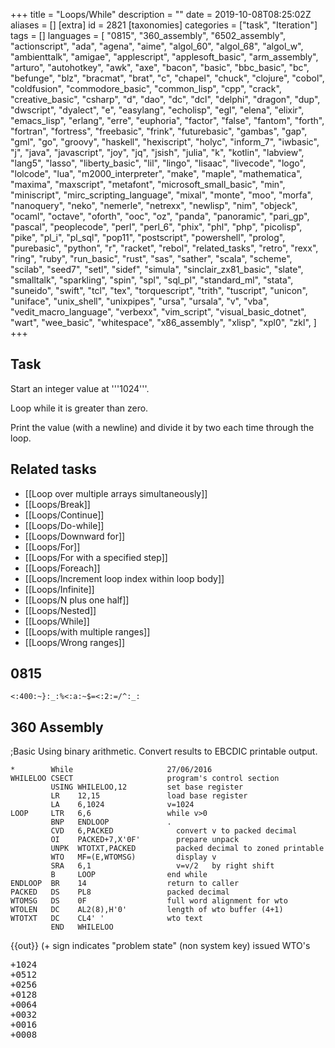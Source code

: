 +++
title = "Loops/While"
description = ""
date = 2019-10-08T08:25:02Z
aliases = []
[extra]
id = 2821
[taxonomies]
categories = ["task", "Iteration"]
tags = []
languages = [
  "0815",
  "360_assembly",
  "6502_assembly",
  "actionscript",
  "ada",
  "agena",
  "aime",
  "algol_60",
  "algol_68",
  "algol_w",
  "ambienttalk",
  "amigae",
  "applescript",
  "applesoft_basic",
  "arm_assembly",
  "arturo",
  "autohotkey",
  "awk",
  "axe",
  "bacon",
  "basic",
  "bbc_basic",
  "bc",
  "befunge",
  "blz",
  "bracmat",
  "brat",
  "c",
  "chapel",
  "chuck",
  "clojure",
  "cobol",
  "coldfusion",
  "commodore_basic",
  "common_lisp",
  "cpp",
  "crack",
  "creative_basic",
  "csharp",
  "d",
  "dao",
  "dc",
  "dcl",
  "delphi",
  "dragon",
  "dup",
  "dwscript",
  "dyalect",
  "e",
  "easylang",
  "echolisp",
  "egl",
  "elena",
  "elixir",
  "emacs_lisp",
  "erlang",
  "erre",
  "euphoria",
  "factor",
  "false",
  "fantom",
  "forth",
  "fortran",
  "fortress",
  "freebasic",
  "frink",
  "futurebasic",
  "gambas",
  "gap",
  "gml",
  "go",
  "groovy",
  "haskell",
  "hexiscript",
  "holyc",
  "inform_7",
  "iwbasic",
  "j",
  "java",
  "javascript",
  "joy",
  "jq",
  "jsish",
  "julia",
  "k",
  "kotlin",
  "labview",
  "lang5",
  "lasso",
  "liberty_basic",
  "lil",
  "lingo",
  "lisaac",
  "livecode",
  "logo",
  "lolcode",
  "lua",
  "m2000_interpreter",
  "make",
  "maple",
  "mathematica",
  "maxima",
  "maxscript",
  "metafont",
  "microsoft_small_basic",
  "min",
  "miniscript",
  "mirc_scripting_language",
  "mixal",
  "monte",
  "moo",
  "morfa",
  "nanoquery",
  "neko",
  "nemerle",
  "netrexx",
  "newlisp",
  "nim",
  "objeck",
  "ocaml",
  "octave",
  "oforth",
  "ooc",
  "oz",
  "panda",
  "panoramic",
  "pari_gp",
  "pascal",
  "peoplecode",
  "perl",
  "perl_6",
  "phix",
  "phl",
  "php",
  "picolisp",
  "pike",
  "pl_i",
  "pl_sql",
  "pop11",
  "postscript",
  "powershell",
  "prolog",
  "purebasic",
  "python",
  "r",
  "racket",
  "rebol",
  "related_tasks",
  "retro",
  "rexx",
  "ring",
  "ruby",
  "run_basic",
  "rust",
  "sas",
  "sather",
  "scala",
  "scheme",
  "scilab",
  "seed7",
  "setl",
  "sidef",
  "simula",
  "sinclair_zx81_basic",
  "slate",
  "smalltalk",
  "sparkling",
  "spin",
  "spl",
  "sql_pl",
  "standard_ml",
  "stata",
  "suneido",
  "swift",
  "tcl",
  "tex",
  "torquescript",
  "trith",
  "tuscript",
  "unicon",
  "uniface",
  "unix_shell",
  "unixpipes",
  "ursa",
  "ursala",
  "v",
  "vba",
  "vedit_macro_language",
  "verbexx",
  "vim_script",
  "visual_basic_dotnet",
  "wart",
  "wee_basic",
  "whitespace",
  "x86_assembly",
  "xlisp",
  "xpl0",
  "zkl",
]
+++

## Task

Start an integer value at   '''1024'''.

Loop while it is greater than zero.

Print the value (with a newline) and divide it by two each time through the loop.


## Related tasks

*   [[Loop over multiple arrays simultaneously]]
*   [[Loops/Break]]
*   [[Loops/Continue]]
*   [[Loops/Do-while]]
*   [[Loops/Downward for]]
*   [[Loops/For]]
*   [[Loops/For with a specified step]]
*   [[Loops/Foreach]]
*   [[Loops/Increment loop index within loop body]]
*   [[Loops/Infinite]]
*   [[Loops/N plus one half]]
*   [[Loops/Nested]]
*   [[Loops/While]]
*   [[Loops/with multiple ranges]]
*   [[Loops/Wrong ranges]]





## 0815


```0815
<:400:~}:_:%<:a:~$=<:2:=/^:_:
```



## 360 Assembly

;Basic
Using binary arithmetic. Convert results to EBCDIC printable output.

```360asm
*        While                     27/06/2016
WHILELOO CSECT                     program's control section
         USING WHILELOO,12         set base register
         LR    12,15               load base register
         LA    6,1024              v=1024
LOOP     LTR   6,6                 while v>0
         BNP   ENDLOOP             .
         CVD   6,PACKED              convert v to packed decimal
         OI    PACKED+7,X'0F'        prepare unpack
         UNPK  WTOTXT,PACKED         packed decimal to zoned printable
         WTO   MF=(E,WTOMSG)         display v
         SRA   6,1                   v=v/2   by right shift
         B     LOOP                end while
ENDLOOP  BR    14                  return to caller
PACKED   DS    PL8                 packed decimal
WTOMSG   DS    0F                  full word alignment for wto
WTOLEN   DC    AL2(8),H'0'         length of wto buffer (4+1)
WTOTXT   DC    CL4' '              wto text
         END   WHILELOO
```

{{out}} (+ sign indicates "problem state" (non system key) issued WTO's
<pre style="height:16ex">
+1024
+0512
+0256
+0128
+0064
+0032
+0016
+0008
+0004
+0002
+0001

```

;Structured Macros

```360asm
*        While                     27/06/2016
WHILELOO CSECT
         USING WHILELOO,12         set base register
         LR    12,15               load base register
         LA    6,1024              v=1024
         DO WHILE=(LTR,6,P,6)      do while v>0
         CVD   6,PACKED              convert v to packed decimal
         OI    PACKED+7,X'0F'        prepare unpack
         UNPK  WTOTXT,PACKED         packed decimal to zoned printable
         WTO   MF=(E,WTOMSG)         display
         SRA   6,1                   v=v/2   by right shift
         ENDDO ,                   end while
         BR    14                  return to caller
PACKED   DS    PL8                 packed decimal
WTOMSG   DS    0F                  full word alignment for wto
WTOLEN   DC    AL2(8),H'0'         length of wto buffer (4+1)
WTOTXT   DC    CL4' '              wto text
         END   WHILELOO
```

Same as above


## 6502 Assembly

Code is called as a subroutine (i.e. JSR LoopsWhile).  Specific OS/hardware routines for printing are left unimplemented.

```6502asm
LoopsWhile:	PHA			;push accumulator onto stack

		LDA #$00		;the 6502 is an 8-bit processor
		STA Ilow		;and so 1024 ($0400) must be stored in two memory locations
		LDA #$04
		STA Ihigh
WhileLoop:	LDA Ilow
		BNE NotZero
		LDA Ihigh
		BEQ EndLoop
NotZero:	JSR PrintI		;routine not implemented
		LSR Ihigh		;shift right
		ROR Ilow		;rotate right
		JMP WhileLoop

EndLoop:	PLA			;restore accumulator from stack
		RTS			;return from subroutine
```



## ActionScript


```actionscript
var i:int = 1024;
while (i > 0) {
    trace(i);
    i /= 2;
}
```



## Ada


```ada
declare
   I : Integer := 1024;
begin
   while I > 0 loop
      Put_Line(Integer'Image(I));
      I := I / 2;
   end loop;
end;
```



## Agena

Tested with Agena 2.9.5 Win32

```agena
scope
    local i := 1024;
    while i > 0 do
        print( i );
        i := i \ 2
    od
epocs
```



## Aime


```aime
integer i;

i = 1024;
while (i) {
    o_plan(i, "\n");
    i /= 2;
}
```



## ALGOL 60


```algol60
INTEGER I;
I:=1024;
WHILE I>0 DO
BEGIN
   OUTINT(I);
   I:=I DIV 2
END
```



## ALGOL 68

```algol68
INT i := 1024;
WHILE i > 0 DO
   print(i);
   i := i OVER 2
OD
```

```txt

      +1024       +512       +256       +128        +64        +32        +16         +8         +4         +2         +1

```


=={{header|ALGOL-M}}==

```algol
begin
    integer i;
    i := 1024;
    while i > 0 do begin
        write( i );
        i := i / 2;
    end;
end
```



## ALGOL W


```algolw
begin
    integer i;
    i := 1024;
    while i > 0 do
    begin
        write( i );
        i := i div 2
    end
end.
```



## AmbientTalk

Note: in AmbientTalk, while:do: is a keyworded message (as in Smalltalk).
Both arguments to this message must be blocks (aka anonymous functions or thunks).


```ambienttalk
// print 1024 512 etc
def i := 1024;
while: { i > 0 } do: {
  system.print(" "+i);
  i := i/2;
}
```



## AmigaE


```amigae
PROC main()
  DEF i = 1024
  WHILE i > 0
    WriteF('\d\n', i)
    i := i / 2
  ENDWHILE
ENDPROC
```



## AppleScript

AppleScript does not natively support a standard out.
Use the Script Editor's Event Log as the output.

```AppleScript
set i to 1024
repeat while i > 0
	log i
	set i to i / 2
end repeat
```



## Applesoft BASIC


```Applesoft BASIC
 10 I% = 1024
 20  IF I% > 0 THEN  PRINT I%:I% = I% / 2: GOTO 20
```



## ARM Assembly

```ARM Assembly

/* ARM assembly Raspberry PI  */
/*  program loopwhile.s   */

/* Constantes    */
.equ STDOUT, 1     @ Linux output console
.equ EXIT,   1     @ Linux syscall
.equ WRITE,  4     @ Linux syscall

/*********************************/
/* Initialized data              */
/*********************************/
.data
szMessResult:      .ascii ""                    @ message result
sMessValeur:       .fill 11, 1, ' '
szCarriageReturn:  .asciz "\n"
/*********************************/
/* UnInitialized data            */
/*********************************/
.bss
/*********************************/
/*  code section                 */
/*********************************/
.text
.global main
main:                                       @ entry of program
    mov r4,#1024                            @ loop counter
1:                                          @ begin loop
    mov r0,r4
    ldr r1,iAdrsMessValeur                  @ display value
    bl conversion10                         @ decimal conversion
    ldr r0,iAdrszMessResult
    bl affichageMess                        @ display message
    ldr r0,iAdrszCarriageReturn
    bl affichageMess                        @ display return line
    lsr r4,#1                               @ division by 2
    cmp r4,#0                               @ end ?
    bgt 1b                                  @ no ->begin loop one


100:                                        @ standard end of the program
    mov r0, #0                              @ return code
    mov r7, #EXIT                           @ request to exit program
    svc #0                                  @ perform the system call

iAdrsMessValeur:          .int sMessValeur
iAdrszMessResult:         .int szMessResult
iAdrszCarriageReturn:     .int szCarriageReturn
/******************************************************************/
/*     display text with size calculation                         */
/******************************************************************/
/* r0 contains the address of the message */
affichageMess:
    push {r0,r1,r2,r7,lr}                   @ save  registres
    mov r2,#0                               @ counter length
1:                                          @ loop length calculation
    ldrb r1,[r0,r2]                         @ read octet start position + index
    cmp r1,#0                               @ if 0 its over
    addne r2,r2,#1                          @ else add 1 in the length
    bne 1b                                  @ and loop
                                            @ so here r2 contains the length of the message
    mov r1,r0                               @ address message in r1
    mov r0,#STDOUT                          @ code to write to the standard output Linux
    mov r7, #WRITE                          @ code call system "write"
    svc #0                                  @ call systeme
    pop {r0,r1,r2,r7,lr}                    @ restaur registers */
    bx lr                                   @ return
/******************************************************************/
/*     Converting a register to a decimal                                 */
/******************************************************************/
/* r0 contains value and r1 address area   */
.equ LGZONECAL,   10
conversion10:
    push {r1-r4,lr}                         @ save registers
    mov r3,r1
    mov r2,#LGZONECAL
1:                                          @ start loop
    bl divisionpar10                        @ r0 <- dividende. quotient ->r0 reste -> r1
    add r1,#48                              @ digit
    strb r1,[r3,r2]                         @ store digit on area
    cmp r0,#0                               @ stop if quotient = 0
    subne r2,#1                               @ previous position
    bne 1b                                  @ else loop
                                            @ end replaces digit in front of area
    mov r4,#0
2:
    ldrb r1,[r3,r2]
    strb r1,[r3,r4]                         @ store in area begin
    add r4,#1
    add r2,#1                               @ previous position
    cmp r2,#LGZONECAL                       @ end
    ble 2b                                  @ loop
    mov r1,#0                               @ final zero
    strb r1,[r3,r4]
100:
    pop {r1-r4,lr}                          @ restaur registres
    bx lr                                   @return
/***************************************************/
/*   division par 10   signé                       */
/* Thanks to http://thinkingeek.com/arm-assembler-raspberry-pi/*
/* and   http://www.hackersdelight.org/            */
/***************************************************/
/* r0 dividende   */
/* r0 quotient */
/* r1 remainder  */
divisionpar10:
  /* r0 contains the argument to be divided by 10 */
    push {r2-r4}                           @ save registers  */
    mov r4,r0
    mov r3,#0x6667                         @ r3 <- magic_number  lower
    movt r3,#0x6666                        @ r3 <- magic_number  upper
    smull r1, r2, r3, r0                   @ r1 <- Lower32Bits(r1*r0). r2 <- Upper32Bits(r1*r0)
    mov r2, r2, ASR #2                     @ r2 <- r2 >> 2
    mov r1, r0, LSR #31                    @ r1 <- r0 >> 31
    add r0, r2, r1                         @ r0 <- r2 + r1
    add r2,r0,r0, lsl #2                   @ r2 <- r0 * 5
    sub r1,r4,r2, lsl #1                   @ r1 <- r4 - (r2 * 2)  = r4 - (r0 * 10)
    pop {r2-r4}
    bx lr                                  @ return



```



## Arturo


```arturo
i 1024

loop i>0 {
	print i
	i i/2
}
```


```txt
1024
512
256
128
64
32
16
8
4
2
1
```



## AutoHotkey


```AutoHotkey
i = 1024
While (i > 0)
{
  output = %output%`n%i%
  i := Floor(i / 2)
}
MsgBox % output
```



## AWK


```awk
BEGIN {
  v = 1024
  while(v > 0) {
    print v
    v = int(v/2)
  }
}
```



## Axe


```axe
1024→A
While A>0
 Disp A▶Dec,i
 A/2→A
End
```



## BASIC

```qbasic
i = 1024
while i > 0
   print i
   i = i / 2
wend
```


=
## BaCon
=

```freebasic

i = 1024
WHILE i > 0
   PRINT i
   i = i / 2
WEND
```


=
## Commodore BASIC
=
There is no WHILE construct in Commodore BASIC. A GOTO construct is used instead. Also, an integer variable name has a % sign as its suffix.

```gwbasic
10 N% = 1024
20 IF N% = 0 THEN 60
30 PRINT N%
40 N% = N%/2
50 GOTO 20
60 END
```


=
## BBC BASIC
=
```bbcbasic
      i% = 1024
      WHILE i%
        PRINT i%
        i% DIV= 2
      ENDWHILE
```


==={{header|IS-BASIC}}===
<lang IS-BASIC>100 LET I=1024
110 DO WHILE I>0
120   PRINT I
130   LET I=IP(I/2)
140 LOOP
```



## bc


```bc
i = 1024
while (i > 0) {
    i
    i /= 2
}
```



## Befunge


```befunge
84*:*>       :v
     ^/2,*25.:_@
```



## blz


```blz
num = 1024
while num > 1 # blz will automatically cast num to a fraction when dividing 1/2, so this is necessary to stop an infinite loop
    print(num)
    num = num / 2
end
```



## Bracmat


```bracmat
1024:?n & whl'(!n:>0 & out$!n & div$(!n.2):?n)
```



## Brat

Converts to integers so output is a little bit shorter and neater.


```brat
i = 1024
while { i > 0 } {
    p i
    i = (i / 2).to_i
}
```



## C


```c
int i = 1024;
while(i > 0) {
  printf("%d\n", i);
  i /= 2;
}
```

In for loop fashion:

```c
int i;
for(i = 1024;i > 0; i/=2){
   printf("%d\n", i);
}
```



## ChucK

<lang>
1024 => int value;

while(value > 0)
{
    <<<value>>>;
    value / 2 => value;
}

```



## C++


```cpp
int i = 1024;
while(i > 0){
  std::cout << i << std::endl;
  i /= 2;
}
```

Alternatively, it can be done with <code>for</code>:

```cpp
for(int i = 1024; i > 0; i /= 2)
  std::cout << i << std::endl;
```


Instead of <code>i /= 2</code> one can also use the bit shift operator <code>i >>= 1</code> on integer variables.

Indeed, in C++,

```cpp
for(init; cond; update){
  statement;
}
```

is equivalent to

```cpp
{
  init;
  while(cond){
    statement;
    update;
  }
}
```


## C#

```c#
int i = 1024;
while(i > 0){
   System.Console.WriteLine(i);
   i /= 2;
}
```


=={{header|Caché ObjectScript}}==
<lang Caché ObjectScript>WHILELOOP
    set x = 1024
    while (x > 0) {
        write x,!
        set x = (x \ 2)    ; using non-integer division will never get to 0
    }

    quit
```


```txt
SAMPLES>DO ^WHILELOOP
1024
512
256
128
64
32
16
8
4
2
1


```



## Chapel


```chapel
var val = 1024;
while val > 0 {
        writeln(val);
        val /= 2;
}
```



## Clojure


```lisp
(def i (ref 1024))

(while (> @i 0)
  (println @i)
  (dosync (ref-set i (quot @i 2))))
```


2 ways without mutability:


```Clojure
(loop [i 1024]
  (when (pos? i)
    (println i)
    (recur (quot i 2))))


(doseq [i (take-while pos? (iterate #(quot % 2) 1024))]
  (println i))
```



## COBOL

COBOL does not have a while loop construct, but it is does have a <code>PERFORM UNTIL</code> structure, which means that the normal condition used in a while loop must be negated.

```cobol
       IDENTIFICATION DIVISION.
       PROGRAM-ID. Loop-While.

       DATA DIVISION.
       WORKING-STORAGE SECTION.
       01  I PIC 9999 VALUE 1024.

       PROCEDURE DIVISION.
           PERFORM UNTIL NOT 0 < I
               DISPLAY I
               DIVIDE 2 INTO I
           END-PERFORM

           GOBACK
           .
```



## ColdFusion

Remove the leading space from the line break tag.

With tags:

```cfm><cfset i = 1024 /
<cfloop condition="i GT 0">  #i#< br />
  <cfset i /= 2 />
</cfloop>
```

With script:

```cfm><cfscript
  i = 1024;
  while( i > 0 )
  {
    writeOutput( i + "< br/ >" );
  }
</cfscript>
```



## Common Lisp


```lisp
(let ((i 1024))
  (loop while (plusp i) do
        (print i)
        (setf i (floor i 2))))

(loop with i = 1024
      while (plusp i) do
      (print i)
      (setf i (floor i 2)))

(defparameter *i* 1024)
(loop while (plusp *i*) do
      (print *i*)
      (setf *i* (floor *i* 2)))

```



## Crack


```crack
i = 1024;
while( i > 0 ) {
  cout ` $i\n`;
  i = i/2;
}
```


## Creative Basic


```Creative  Basic
DEF X:INT

X=1024

OPENCONSOLE

WHILE X>0

   PRINT X
   X=X/2

ENDWHILE
'Output starts with 1024 and ends with 1.

'Putting the following in the loop will produce output starting with 512 and ending with 0:
'X=X/2
'PRINT X

PRINT:PRINT"Press any key to end."

'Keep console from closing right away so the figures can be read.
WHILE INKEY$="":ENDWHILE

CLOSECONSOLE

'Since this is, in fact, a Creative Basic console program.
END
```

Note: Spacing is not an issue. I just find the code to be more readable with spaces.


## D


```d
import std.stdio;

void main() {
    int i = 1024;

    while (i > 0) {
        writeln(i);
        i >>= 1;
    }
}
```

```txt
1024
512
256
128
64
32
16
8
4
2
1
```



## Dc


```Dc
[ q ] sQ [ d 0!<Q p 2 / lW x ] sW 1024 lW x
```



## Dao


```dao
i = 1024;
while( i > 0 ) i = i / 2;
```



## DCL


DCL is quite primitive in terms of "control statements", no WHILE, REPEAT, UNLESS or FOR,
so must make do with IF/THEN/ELSE and GOTO statements.


```DCL
$ i = 1024
$Loop:
$ IF ( i .LE. 0 ) THEN GOTO LoopEnd
$ WRITE sys$output F$FAO( "  i = !4UL", i )  ! formatted ASCII output, fixed-width field
$ ! Output alternatives:
$ !   WRITE sys$output F$STRING( i )         ! explicit integer-to-string conversion
$ !   WRITE sys$output i                     ! implicit conversion to string/output
$ i = i / 2
$ GOTO Loop
$LoopEnd:
```



## Delphi



```Delphi
var
  i : Integer;
begin
  i := 1024;

  while i > 0 do
  begin
    Writeln(i);
    i := i div 2;
  end;
end;
```



## Dragon


```dragon
i = 1024
while(i > 0){
   showln i
   i >>= 1 //also acceptable: i /= 2
}
```



## DUP



```dup
1024[$][$.10,2/\%]# {Short form}
```


Explanation:

```dup
1024                {push 1024 on stack}
    [ ][         ]# {while[condition>0][do]}
     $              {DUP}
        $.          {DUP, print top of stack to STDOUT}
          10,       {print newline}
             2/\%   {2 DIV/MOD SWAP POP}
```


Alternative, if the interpreter allows using the shift operator:


```dup
1024[$][$.10,1»]#
```


Output:


```dup
1024
512
256
128
64
32
16
8
4
2
1
```



## DWScript



```Delphi
var i := 1024;

while i > 0 do begin
   PrintLn(i);
   i := i div 2;
end;
```



## Dyalect


```Dyalect
var i = 1024
while i > 0 {
  print(i)
  i /= 2
}
```



## E



```e
var i := 1024
while (i > 0) {
    println(i)
    i //= 2
}
```



## EasyLang


<lang>i = 1024
while i > 0
  print i
  i = i / 2
.
```



## EchoLisp


```lisp

(set! n 1024)
(while (> n 0) (write n) (set! n (quotient n 2)))
1024 512 256 128 64 32 16 8 4 2 1

```



## EGL



```EGL
x int = 1024;
while ( x > 0 )
   SysLib.writeStdout( x );
   x = MathLib.floor( x / 2 );
end
```



## Elena

ELENA 4.x:

```elena
public program()
{
    int i := 1024;
    while (i > 0)
    {
        console.writeLine:i;

        i /= 2
    }
}
```



## Elixir


```elixir
defmodule Loops do
  def while(0), do: :ok
  def while(n) do
    IO.puts n
    while( div(n,2) )
  end
end

Loops.while(1024)
```



## Emacs Lisp


```Lisp
(let ((i 1024))
  (while (> i 0)
    (message "%d" i)
    (setq i (/ i 2))))
```



## Erlang


```erlang
-module(while).
-export([loop/0]).

loop() ->
	loop(1024).

loop(N) when N div 2 =:= 0 ->
	io:format("~w~n", [N]);

loop(N) when N >0 ->
	io:format("~w~n", [N]),
	loop(N div 2).
```




## ERRE


```ERRE

   I%=1024
   WHILE I%>0 DO  ! you can leave out >0
     PRINT(I%)
     I%=I% DIV 2  ! I%=INT(I%/2) for C-64 version
   END WHILE

```




## Euphoria


```Euphoria
integer i
i = 1024

while i > 0 do
    printf(1, "%g\n", {i})
    i = floor(i/2) --Euphoria does NOT use integer division.  1/2 = 0.5
end while
```

Even without the <code>floor()</code> the code will in fact end.  But it's FAR beyond 1.

=={{header|F_Sharp|F#}}==

```fsharp>let rec loop n = if n
 0 then printf "%d " n; loop (n / 2)
loop 1024
```



## Factor


```factor>1024 [ dup 0
 ] [ dup . 2 /i ] while drop
```



## FALSE


```false
1024[$0>][$."
"2/]#%
```



## Fantom



```fantom
class Main
{
  public static Void main ()
  {
    Int i := 1024
    while (i > 0)
    {
      echo (i)
      i /= 2
    }
  }
}
```



## Forth


```forth
: halving ( n -- )
  begin  dup 0 >
  while  cr dup .  2/
  repeat drop ;
1024 halving
```



## Fortran

```fortran
INTEGER :: i = 1024
DO WHILE (i > 0)
  WRITE(*,*) i
  i = i / 2
END DO
```


```fortran
      PROGRAM LOOPWHILE
        INTEGER I

C       FORTRAN 77 does not have a while loop, so we use GOTO statements
C       with conditions instead. This is one of two easy ways to do it.
        I = 1024
   10   CONTINUE
C       Check condition.
        IF (I .GT. 0) THEN
C         Handle I.
          WRITE (*,*) I
          I = I / 2
C         Jump back to before the IF block.
          GOTO 10
        ENDIF
        STOP
      END
```


```fortran
      PROGRAM LOOPWHILE
      INTEGER I
C     FORTRAN 66 does not have IF block.
      I = 1024
 10   CONTINUE
      IF (I .LE. 0) GOTO 20
      WRITE (*,*) I
      I = I / 2
      GOTO 10
 20   CONTINUE
      STOP
      END
```



## Fortress


```fortress

component loops_while
  export Executable

  var i:ZZ32 = 1024
  run() = while i > 0 do
    println(i)
    i := i DIV 2
  end
end

```


```txt

1024
512
256
128
64
32
16
8
4
2
1

```



## FreeBASIC


```freebasic
' FB 1.05.0 Win64

Dim i As Integer = 1024

While i > 0
  Print i
  i Shr= 1
Wend

Sleep
```


```txt

 1024
 512
 256
 128
 64
 32
 16
 8
 4
 2
 1

```



## Frink


```frink
i=1024
while i>0
{
   i = i/1
}
```




## FutureBasic


```futurebasic

include "ConsoleWindow"

dim as long i : i = 1024

while i > 0
print i
i = int( i / 2 )
wend

```

Output:

```txt

 1024
 512
 256
 128
 64
 32
 16
 8
 4
 2
 1

```



## Gambas

'''[https://gambas-playground.proko.eu/?gist=4e992013e4e7dc69a82477299a5ce23a Click this link to run this code]'''

```gambas
Public Sub Main()
Dim siCount As Short = 1024

While siCount > 0
  Print siCount;;
  siCount /= 2
Wend

End
```

Output:

```txt

1024 512 256 128 64 32 16 8 4 2 1

```



## GAP


```gap
n := 1024;
while n > 0 do
    Print(n, "\n");
    n := QuoInt(n, 2);
od;
```



## GML


```GML
i = 1024
while(i > 0)
    {
    show_message(string(i))
    i /= 2
    }
```



## Go


```go
i := 1024
for i > 0 {
  fmt.Printf("%d\n", i)
  i /= 2
}
```



## Groovy

Solution:

```groovy
int i = 1024
while (i > 0) {
    println i
    i /= 2
}
```


```txt
1024
512
256
128
64
32
16
8
4
2
1
```



## Haskell


```haskell
import Control.Monad (when)

main = loop 1024
  where loop n = when (n > 0)
                      (do print n
                          loop (n `div` 2))
```


You can use whileM_ function from monad-loops package that operates on monads:


```haskell
import Data.IORef
import Control.Monad.Loops

main :: IO ()
main = do r <- newIORef 1024
          whileM_ (do n <- readIORef r
                     return (n > 0))
                  (do n <- readIORef r
                     print n
                     modifyIORef r (`div` 2))
```


With MonadComprehensions extension you can write it a little bit more readable:

```haskell
{-# LANGUAGE MonadComprehensions #-}
import Data.IORef
import Control.Monad.Loops

main :: IO ()
main = do
   r <- newIORef 1024
   whileM_ [n > 0 | n <- readIORef r] $ do
        n <- readIORef r
        print n
        modifyIORef r (`div` 2)
```



## hexiscript


```hexiscript
let i 1024
while i > 0
  println i
  let i (i / 2)
endwhile
```



## HolyC


```holyc
U16 i = 1024;
while (i > 0) {
  Print("%d\n", i);
  i /= 2;
}
```


=={{header|Icon}} and {{header|Unicon}}==

```icon
procedure main()
   local i
   i := 1024
   while write(0 < (i := i / 2))
end
```



## Inform 7


```inform7
let N be 1024;
while N > 0:
	say "[N][line break]";
	let N be N / 2;
```


## IWBASIC


```IWBASIC

DEF X:INT

X=1024

OPENCONSOLE

WHILE X>0

    PRINT X
    X=X/2

ENDWHILE
'Output starts with 1024 and ends with 1.

'Putting the following in the loop will produce output starting with 512 and ending with 0:
'X=X/2
'PRINT X

'When compiled as a console only program, a press any key to continue message is automatic.
'I presume code is added by the compiler.
CLOSECONSOLE

'Since this is, in fact, an IWBASIC console program, which compiles and runs.
END
```

Note: Spacing is not an issue. I just find the code to be more readable with spaces.


## J

J is array-oriented, so there is very little need for loops.  For example, one could satisfy this task this way:


```j
,. <.@-:^:*^:a: 1024
```


J does support loops for those times they can't be avoided (just like many languages support gotos for those time they can't be avoided).


```j
monad define 1024
  while. 0 < y do.
    smoutput y
    y =. <. -: y
  end.
  i.0 0
)
```


Note: this defines an anonymous function (monad define, and the subsequent lines) and passes it the argument 1024, which means it will be executed as soon as the full definition is available.


## Java


```java5
int i = 1024;
while(i > 0){
   System.out.println(i);
   i >>= 1; //also acceptable: i /= 2;
}
```

With a for loop:

```java5
for(int i = 1024; i > 0;i /= 2 /*or i>>= 1*/){
   System.out.println(i);
}
```



## JavaScript


```javascript
var n = 1024;
while (n > 0) {
  print(n);
  n /= 2;
}
```


In a functional idiom of JavaScript, however, we can not use a While '''statement''' to achieve this task, as statements return no value, mutate state, and can not be composed within other functional expressions.

Instead, we can define a composable loopWhile() '''function''' which has no side effects, and takes 3 arguments:
:#An initial value
:#A function which returns some derived value, corresponding to the body of the While loop
:#A conditional function, corresponding to the While test


```JavaScript
function loopWhile(varValue, fnDelta, fnTest) {
  'use strict';
  var d = fnDelta(varValue);

  return fnTest(d) ? [d].concat(
    loopWhile(d, fnDelta, fnTest)
  ) : [];
}

console.log(
  loopWhile(
    1024,
    function (x) {
      return Math.floor(x/2);
    },
    function (x) {
      return x > 0;
    }
  ).join('\n')
);
```


If we assume integer division here (Math.floor(x/2)) rather than the floating point division (x/2) used in the imperative example, we obtain the output:


```JavaScript
512
256
128
64
32
16
8
4
2
1
```



## Joy


```joy
DEFINE putln == put '\n putch.

1024 [] [dup putln 2 /] while.
```



## jq

'''Using recurse/1'''
```jq
# To avoid printing 0, test if the input is greater than 1
1024 | recurse( if . > 1 then ./2 | floor else empty end)
```

'''Using recurse/2''' (requires jq >1.4)

```jq
1024 | recurse( ./2 | floor; . > 0)
```

'''Using a filter'''

```jq>def task: if .
 0 then ., (./2 | floor | task) else empty end;
1024|task
```

'''Using while/2'''

If your jq does not include while/2 as a builtin, here is its definition:

```jq
def while(cond; update):
  def _while: if cond then ., (update | _while) else empty end;
  _while;
```

For example:

```jq
1024|while(. > 0; ./2|floor)
```



## Jsish


```javascript
#!/usr/bin/env jsish
/* Loops/While in Jsish */
var i = 1024;

while (i > 0) { puts(i); i = i / 2 | 0; }

/*
=!EXPECTSTART!=
1024
512
256
128
64
32
16
8
4
2
1
=!EXPECTEND!=
*/
```


```txt
prompt$ jsish -u loopsWhile.jsi
[PASS] loopsWhile.jsi
```



## Julia


```Julia

n = 1024

while n > 0
    println(n)
    n >>= 1
end

```

```txt

1024
512
256
128
64
32
16
8
4
2
1

```



## K

Implementation of the task using anonymous function is
given below

```K

{while[x>0; \echo x; x%:2]} 1024

```



## Kotlin


```scala
// version 1.0.6

fun main(args: Array<String>) {
    var value = 1024
    while (value > 0) {
        println(value)
        value /= 2
    }
}
```


```txt

1024
512
256
128
64
32
16
8
4
2
1

```



## LabVIEW

Use Round Towards -Inf to prevent the integer becoming a float.<br/>{{VI snippet}}<br/>
[[File:LabVIEW_Loops_While.png]]


## Lang5

```lang5
: /i  / int ; : 0=  0 == ;
: dip  swap '_ set execute _ ; : dupd  'dup dip ;
: 2dip  swap '_x set swap '_y set execute _y _x ;
: while
    do  dupd 'execute 2dip
        rot 0= if break else dup 2dip then
    loop ;

1024 "dup 0 >" "dup . 2 /i" while
```





## Lasso


```Lasso
local(i = 1024)
while(#i > 0) => {^
	#i + '\r'
	#i /= 2
^}
```



## Liberty BASIC

All integers are changed to floats if an operation creates a non-integer result.
Without using int() the program keeps going until erroring because accuracy was lost.

```lb
i = 1024
while i > 0
   print i
   i = int( i / 2)
wend
end
```



## LIL


```tcl
set num 1024; while {$num > 0} {print $num; set num [expr $num \ 2]}
```


Backslash is integer division, otherwise LIL would allow the division to go floating point.


## Lingo


```lingo
n = 1024
repeat while n>0
  put n
  n = n/2 -- integer division implicitely returns floor: 1/2 -> 0
end repeat
```



## Lisaac


```Lisaac
+ i : INTEGER;
i := 1024;
{ i > 0 }.while_do {
  i.println;

  i := i / 2;
};
```



## LiveCode


```LiveCode
put 1024 into n
repeat while n > 0
    put n & cr
    divide n by 2
end repeat
```



## Logo


```logo
make "n 1024
while [:n > 0] [print :n  make "n :n / 2]
```



## LOLCODE


LOLCODE's loop semantics require an afterthought if a condition is used, thus the <tt>nop</tt> in the following example. The more idiomatic approach would have been to <tt>GTFO</tt> of the loop once <tt>n</tt> had reached 0.


```LOLCODE
HAI 1.3

I HAS A n ITZ 1024

IM IN YR loop UPPIN YR nop WILE n
    VISIBLE n
    n R QUOSHUNT OF n AN 2
IM OUTTA YR loop

KTHXBYE
```



## Lua


```lua
n = 1024
while n>0 do
  print(n)
  n = math.floor(n/2)
end
```


## M2000 Interpreter


```M2000 Interpreter

Module Checkit {
      Def long A=1024
      While A>0 {
            Print A
            A/=2
      }
}
Checkit

```

One line

```M2000 Interpreter

Module Online { A=1024&: While A>0 {Print A: A/=2}} : OnLine

```




## Maple

To avoid generating an infinite sequence (1/2, 1/4, 1/8, 1/16, etc.) of fractions after n takes the value 1, we use integer division (iquo) rather than the solidus operation (/).

```Maple>> n := 1024: while n
 0 do print(n); n := iquo(n,2) end:
                                  1024
                                  512
                                  256
                                  128
                                   64
                                   32
                                   16
                                   8
                                   4
                                   2
                                   1
```



## Mathematica

Mathematica does not support integer-rounding, it would result in getting fractions: 1/2, 1/4 , 1/8 and so on; the loop would take infinite time without using the Floor function:

```Mathematica
i = 1024;
While[i > 0,
 Print[i];
 i = Floor[i/2];
]
```


=={{header|MATLAB}} / {{header|Octave}}==
In Matlab (like Octave) the math is done floating point, then rounding to integer, so that 1/2 will be always 1 and never 0. A 'floor' is used to round the number.

```Matlab
i = 1024;
while (i > 0)
    disp(i);
    i = floor(i/2);
end
```


A vectorized version of the code is


```Matlab
  printf('%d\n', 2.^[log2(1024):-1:0]);
```



## Maxima


```maxima
block([n], n: 1024, while n > 0 do (print(n), n: quotient(n, 2)));

/* using a C-like loop: divide control variable by two instead of incrementing it */
for n: 1024 next quotient(n, 2) while n > 0 do print(n);
```



## MAXScript


```maxscript
a = 1024
while a > 0 do
(
    print a
    a /= 2
)
```



## Make


```make
NEXT=`expr $* / 2`
MAX=10

all: $(MAX)-n;

0-n:;

%-n: %-echo
       @-make -f while.mk $(NEXT)-n MAX=$(MAX)

%-echo:
       @echo $*
```


Invoking it

```make
|make -f while.mk MAX=1024
```



## Metafont


Metafont has no <tt>while</tt> loop, but it can be "simulated" easily.


```metafont
a := 1024;
forever: exitif not (a > 0);
  show a;
  a := a div 2;
endfor
```



## min

```min
1024 :n (n 0 >) (n puts 2 div @n) while
```



## MiniScript


```MiniScript
i = 1024
while i > 0
    print i
    i = floor(i/2)
end while
```


```txt

1024
512
256
128
64
32
16
8
4
2
1

```



## MIRC Scripting Language



```mirc
alias while_loop {
  var %n = 10
  while (%n >= 0) {
    echo -a Countdown: %n
    dec %n
  }
}
```



## Microsoft Small Basic


```microsoftsmallbasic

i = 1024
While i > 0
  TextWindow.WriteLine(i)
  i = Math.Floor(i / 2)
EndWhile

```


=={{header|MK-61/52}}==
<lang>1	0	2	4	П0	ИП0	/-/	x<0	15	ИП0
2	/	П0	БП	05	С/П
```



## MIXAL


```MIXAL

******************************************
* X = M / N WHILE X > 0
* STORE EACH X IN NUMERIC ARRAY
* PRINT ARRAY
*******************************************
M	EQU	1024
N	EQU	2
LPR	EQU	18
BUF0	EQU	100
MSG	EQU	2000
LENGTH	EQU	500
	ORIG	3000
START	IOC	0(LPR)
	ENTX	M
CALC	STX	BUF0,1
	DIV	=N=
	SRAX	5
	INC1	1
	JXP	CALC
	ST1	LENGTH
PRINT	LDA	BUF0,2
	CHAR
	STX	MSG
	OUT	MSG(LPR)
	INC2	1
	CMP2	LENGTH
	JNE	PRINT
	HLT
	END	START

```


=={{header|Modula-2}}==

```modula2
MODULE DivBy2;
  IMPORT InOut;

  VAR
    i: INTEGER;
BEGIN
  i := 1024;
  WHILE i > 0 DO
    InOut.WriteInt(i, 4);
    InOut.WriteLn;
    i := i DIV 2
  END
END DivBy2.
```


=={{header|Modula-3}}==
The usual module code and imports are omitted.

```modula3
PROCEDURE DivBy2() =
  VAR i: INTEGER := 1024;
  BEGIN
    WHILE i > 0 DO
      IO.PutInt(i);
      IO.Put("\n");
      i := i DIV 2;
    END;
  END DivBy2;
```



## Monte



```Monte

var i := 1024
while (i > 0):
    traceln(i)
    i //= 2

```



## MOO


```moo
i = 1024;
while (i > 0)
  player:tell(i);
  i /= 2;
endwhile
```



## Morfa


```morfa

import morfa.io.print;

var i = 1024;
while(i > 0)
{
    println(i);
    i /= 2;
}

```



## Nanoquery


```nanoquery
$n = 1024
while ($n > 0)
    println $n
    $n = $n/2
end while
```



## Nemerle


```Nemerle
mutable x = 1024;
while (x > 0)
{
    WriteLine($"$x");
    x /= 2;
}
```

Or, with immutable types, after Haskell:

```Nemerle
// within another function, eg Main()
def loop(n : int) : void
{
    when (n > 0)
    {
        WriteLine($"$n");
        loop(n / 2);
    }
}

loop(1024)
```



## Neko


```Neko

var i = 1024

while(i > 0) {
    $print(i + "\n");
    i = $idiv(i, 2)
}

```



## NetRexx


```NetRexx
/* NetRexx */
options replace format comments java crossref savelog symbols nobinary

  say
  say 'Loops/While'

  x_ = 1024
  loop while x_ > 0
    say x_.right(6)
    x_ = x_ % 2 -- integer division
    end
```



## NewLISP


```NewLISP
(let (i 1024)
  (while (> i 0)
    (println i)
    (setq i (/ i 2))))
```



## Nim


```nim
var n: int = 1024
while n > 0:
  echo(n)
  n = n div 2
```


=={{header|NS-HUBASIC}}==
<lang NS-HUBASIC>10 I=1024
20 IF I=0 THEN END
30 PRINT I
40 I=I/2
50 GOTO 20
```



=={{header|Oberon-2}}==
The usual module code and imports are ommited.

```oberon2
PROCEDURE DivBy2*();
  VAR i: INTEGER;
BEGIN
  i := 1024;
  WHILE i > 0 DO
    Out.Int(i,0);
    Out.Ln;
    i := i DIV 2;
  END;
END DivBy2;
```



## Objeck


```objeck
i := 1024;
while(i > 0) {
   i->PrintLine();
   i /= 2;
};
```



## OCaml


```ocaml
let n = ref 1024;;
while !n > 0 do
  Printf.printf "%d\n" !n;
  n := !n / 2
done;;
```


But it is more common to write it in a tail-recursive functional style:

```ocaml
let rec loop n =
  if n > 0 then begin
    Printf.printf "%d\n" n;
    loop (n / 2)
  end
in loop 1024
```



## Octave


```octave
i = 1024;
while (i > 0)
  disp(i)
  i = floor(i/2);
endwhile
```


The usage of the type int32 is not convenient, since the math is done floating point, then rounding to integer, so that 1/2 will be always 1 and never 0.


## Oforth



```Oforth
1024 while ( dup ) [ dup println 2 / ]
```



## OOC


```ooc

main: func {
  value := 1024
  while (value > 0) {
    value toString() println()
    value /= 2
  }
}

```



## Oz

Oz' for-loop can be used in a C-like manner:

```oz>for I in 1024; I
0; I div 2 do
   {Show I}
end
```


Alternatively, we can use the <code>while</code> feature of the for-loop with a mutable variable:

```oz
declare
  I = {NewCell 1024}
in
  for while:@I > 0 do
     {Show @I}
     I := @I div 2
  end
```


## Panoramic


```Panoramic
dim x%:rem an integer

x%=1024

while x%>0

     print x%
     x%=x%/2

end_while

rem output starts with 1024 and ends with 1.

terminate
```



## PARI/GP


```parigp
n=1024;
while(n,
  print(n);
  n/=2
);
```



## Panda

Panda doesn't have explicit loops, instead we solve it by using the transitive closure operator. It applies a function to each successive value, each unique value is outputted. Our function halves, we make sure that the result is greater than 0 and add newline.

```panda
fun half(a) type integer->integer a.divide(2)
1024.trans(func:half).gt(0) nl

```



## Pascal


```pascal
program divby2(output);

var
  i: integer;

begin
  i := 1024;
  while i > 0 do
    begin
      writeln(i);
      i := i div 2
    end
end.
```



## PeopleCode


```PeopleCode

Local string &CRLF;
Local number &LoopNumber;
&LoopNumber = 1024;
&CRLF = Char(10) | Char(13);

While &LoopNumber > 0;
 WinMessage(&LoopNumber | &CRLF);
 &LoopNumber = &LoopNumber / 2;
End-While;

```



## Perl


```perl
my $n = 1024;
while($n){
    print "$n\n";
    $n = int $n / 2;
}
```


or written as a for-loop and using the bit-shift operator


```perl
for(my $n = 1024; $n > 0; $n >>= 1){
    print "$n\n";
}
```


<code>until (''condition'')</code> is equivalent to <code>while (not ''condition'')</code>.


```perl
my $n = 1024;
until($n == 0){
    print "$n\n";
    $n = int $n / 2;
}
```



## Perl 6


Here is a straightforward translation of the task description:

```perl6
my $n = 1024; while $n > 0 { say $n; $n div= 2 }
```


The same thing with a C-style loop and a bitwise shift operator:

```perl6
loop (my $n = 1024; $n > 0; $n +>= 1) { say $n }
```


And here's how you'd <em>really</em> write it, using a sequence operator that intuits the division for you:


```perl6
.say for 1024, 512, 256 ... 1
```



## Phix


```Phix
integer i = 1024
while i!=0 do
    ?i
    i = floor(i/2)  -- (see note)
end while
```

note: using i=i/2 would iterate over 1000 times until i is 4.94e-324 before the final division made it 0, if it didn't typecheck when it got set to 0.5


## PHL



```phl
var i = 1024;
while (i > 0) {
	printf("%i\n", i);
	i = i/2;
}
```



## PHP


```php
$i = 1024;
while ($i > 0) {
   echo "$i\n";
   $i >>= 1;
}
```



## PicoLisp


```PicoLisp
(let N 1024
   (while (gt0 N)
      (println N)
      (setq N (/ N 2)) ) )
```



## Pike


```pike
int main(){
   int i = 1024;
   while(i > 0){
      write(i + "\n");
      i = i / 2;
   }
}
```



## PL/I


```PL/I
declare i fixed binary initial (1024);

do while (i>0);
   put skip list (i);
   i = i / 2;
end;
```



## PL/SQL

```plsql

set serveroutput on
declare
  n number := 1024;
begin
  while n > 0 loop
    dbms_output.put_line(n);
    n := trunc(n / 2);
  end loop;
end;
/

```



## Pop11


```pop11
lvars i = 1024;
while i > 0 do
    printf(i, '%p\n');
    i div 2 -> i;
endwhile;
```



## PostScript

PostScript has no real <code>while</code> loop,
but it can easily be created with an endless loop and a check at the beginning:

```postscript
1024
{
    dup 0 le     % check whether still greater than 0
    { pop exit } % if not, exit the loop
    if
    dup =        % print the number
    2 idiv       % divide by two
}
loop
```



## PowerShell


```powershell
[int]$i = 1024
while ($i -gt 0) {
    $i
    $i /= 2
}
```



## Prolog


```prolog
while(0) :- !.
while(X) :-
    writeln(X),
    X1 is X // 2,
    while(X1).
```


Start the calculation at a top-level like this:


```prolog
?- while(1024).
```



## PureBasic


```PureBasic
If OpenConsole()

  x.i = 1024
  While x > 0
    PrintN(Str(x))
    x / 2
  Wend

  Print(#CRLF$ + #CRLF$ + "Press ENTER to exit")
  Input()
  CloseConsole()
EndIf
```



## Python


```python
n = 1024
while n > 0:
    print n
    n //= 2
```



## R


```R
i <- 1024L
while(i > 0)
{
   print(i)
   i <- i %/% 2
}
```



## REBOL


```REBOL
REBOL [
	Title: "Loop/While"
	URL: http://rosettacode.org/wiki/Loop/While
]

value: 1024
while [value > 0][
	print value
	value: to-integer value / 2
]
```



## Racket


### Loop/When


```racket
#lang racket
(let loop ([n 1024])
  (when (positive? n)
    (displayln n)
    (loop (quotient n 2))))
```



### Macro


```racket
#lang racket
(define-syntax-rule (while condition body ...)
  (let loop ()
    (when condition
      body ...
      (loop))))

(define n 1024)
(while (positive? n)
  (displayln n)
  (set! n (sub1 n)))
```



## Retro


```Retro
1024 [ cr &putn sip 2 / dup ] while
```



## REXX

===version 1, simple===

```rexx
/*REXX program demonstrates a  DO WHILE  with index reduction construct.*/
j=1024                                 /*define the initial value of  J.*/
        do  while  j>0                 /*test if made at the top of  DO.*/
        say j
        j=j%2                          /*in REXX, % is integer division.*/
        end
                                       /*stick a fork in it, we're done.*/
```

```txt

1024
512
256
128
64
32
16
8
4
2
1

```


===version 2, right justified===
Note that a faster version could be implemented with


::::: '''DO WHILE x\==0'''
but that wouldn't be compliant with the wording of the task.

```rexx
/*REXX program demonstrates a  DO WHILE  with index reduction construct.*/
x=1024                                 /*define the initial value of  X.*/
        do  while  x>0                 /*test if made at the top of  DO.*/
        say right(x,10)                /*pretty output by aligning right*/
        x=x%2                          /*in REXX, % is integer division.*/
        end
                                       /*stick a fork in it, we're done.*/
```

```txt

       1024
        512
        256
        128
         64
         32
         16
          8
          4
          2
          1

```


===version 3, faster WHILE comparison===

```rexx
/*REXX program demonstrates a  DO WHILE  with index reduction construct.*/
x=1024                                 /*define the initial value of  X.*/
        do  while  x>>0                /*this is an  exact  comparison. */
        say right(x,10)                /*pretty output by aligning right*/
        x=x%2                          /*in REXX, % is integer division.*/
        end
                                       /*stick a fork in it, we're done.*/
```

'''output''' is the same as version 2.



===version 4, index reduction===

```rexx
/*REXX program demonstrates a  DO WHILE  with index reduction construct.*/
                                       /* [↓] note:   BY   defaults to 1*/
        do j=1024  by 0  while  j>>0   /*this is an  exact  comparison. */
        say right(j,10)                /*pretty output by aligning right*/
        j=j%2                          /*in REXX, % is integer division.*/
        end
                                       /*stick a fork in it, we're done.*/
```

'''output''' is the same as version 2.





## Ring


```ring

i = 1024
while i > 0
      see i + nl
      i = floor(i / 2)
end

```



## Ruby


```ruby
i = 1024
while i > 0 do
   puts i
   i /= 2
end
```

The above can be written in one statement:

```ruby
puts i = 1024
puts i /= 2 while i > 0
```


<code>until ''condition''</code> is equivalent to <code>while not ''condition''</code>.


```ruby
i = 1024
until i <= 0 do
   puts i
   i /= 2
end
```



## Run BASIC


```runbasic
i = 1024
while i > 0
   print i
   i = int(i / 2)
wend
end
```




## Rust


```rust
fn main() {
    let mut n: i32 = 1024;
    while n > 0 {
        println!("{}", n);
        n /= 2;
    }
}
```



## SAS


```sas
data _null_;
n=1024;
do while(n>0);
  put n;
  n=int(n/2);
end;
run;
```



## Sather


```sather
class MAIN is
  main is
    i ::= 1024;
    loop while!(i > 0);
      #OUT + i + "\n";
      i := i / 2;
    end;
  end;
end;
```



## Scala

### Imperative


```scala
var i = 1024
while (i > 0) {
  println(i)
  i /= 2
}
```



### Tail recursive


```scala
  @tailrec
  def loop(iter: Int) {
    if (iter > 0) {
      println(iter)
      loop(iter / 2)
    }
  }
  loop(1024)
```



### Iterator


```scala
  def loop = new Iterator[Int] {
    var i = 1024
    def hasNext = i > 0
    def next(): Int = { val tmp = i; i = i / 2; tmp }
  }
  loop.foreach(println(_))
```



### Stream

Finite stream (1024..0) filtered by takeWhile (1024..1).

```scala
  def loop(i: Int): Stream[Int] = i #:: (if (i > 0) loop(i / 2) else Stream.empty)
  loop(1024).takeWhile(_ > 0).foreach(println(_))
```



## Scheme


```scheme
(do ((n 1024 (quotient n 2)))
    ((<= n 0))
    (display n)
    (newline))
```



## Scilab

<lang>i=1024
while i>0
    printf("%4d\n",i)
    i=int(i/2)
end
```

```txt
1024
 512
 256
 128
  64
  32
  16
   8
   4
   2
   1
```



## Seed7


```seed7
$ include "seed7_05.s7i";

const proc: main is func
  local
    var integer: i is 1024;
  begin
    while i > 0 do
      writeln(i);
      i := i div 2
    end while;
  end func;
```



## SETL


```ada
n := 1024;
while n > 0 loop
    print( n );
    n := n div 2;
end loop;
```



## Sidef


```ruby
var i = 1024
while (i > 0) {
    say i
    i //= 2
}
```



## Simula

```simula
begin
  integer i;
  i:=1024;
  while i>0 do
  begin
     outint(i,5);
     i:=i//2-1
  end
end
```

```txt

 1024  511  254  126   62   30   14    6    2 

```



## Sinclair ZX81 BASIC

The distinctive thing about a <code>while</code> loop is that the conditional test happens before the loop body, not after—so that the code in the loop may be executed zero times.

Since we have no integer type, we floor the result of the division each time.

```basic
10 LET I=1024
20 IF I=0 THEN GOTO 60
30 PRINT I
40 LET I=INT (I/2)
50 GOTO 20
```



## Slate


```slate
#n := 1024.
[n isPositive] whileTrue:
  [inform: number printString.
   n := n // 2]
```



## Smalltalk


```smalltalk
number := 1024.
[ number > 0 ] whileTrue:
  [ Transcript print: number; nl.
  number := number // 2 ]
```



```smalltalk
number := 1024.
[ number <= 0 ] whileFalse:
  [ Transcript print: number; nl.
  number := number // 2 ]
```



## Sparkling


```sparkling
var i = 1024;
while i > 0 {
    print(i);
    i /= 2;
}
```



## Spin

```spin
con
  _clkmode = xtal1 + pll16x
  _clkfreq = 80_000_000

obj
  ser : "FullDuplexSerial.spin"

pub main | n
  ser.start(31, 30, 0, 115200)

  n := 1024
  repeat while n > 0
    ser.dec(n)
    ser.tx(32)
    n /= 2

  waitcnt(_clkfreq + cnt)
  ser.stop
  cogstop(0)
```

```txt

1024 512 256 128 64 32 16 8 4 2 1

```



## SPL


```spl
n = 1024
>
  #.output(n)
  n /= 2
< n!<1
```

```txt

1024
512
256
128
64
32
16
8
4
2
1

```



## SQL PL

{{works with|Db2 LUW}} version 9.7 or higher.
With SQL PL:

```sql pl

--#SET TERMINATOR @

SET SERVEROUTPUT ON @

BEGIN
 DECLARE I SMALLINT DEFAULT 1024;

 Loop: WHILE (I > 0) DO
  CALL DBMS_OUTPUT.PUT_LINE(I);
  SET I = I / 2;
 END WHILE Loop;
END @

```

Output:

```txt

db2 -td@
db2 => SET SERVEROUTPUT ON @
DB20000I  The SET SERVEROUTPUT command completed successfully.
db2 => BEGIN
...
db2 (cont.) => END @
DB20000I  The SQL command completed successfully.

1024
512
256
128
64
32
16
8
4
2
1

```



## Standard ML


```sml
val n = ref 1024;
while !n > 0 do (
  print (Int.toString (!n) ^ "\n");
  n := !n div 2
)
```


But it is more common to write it in a tail-recursive functional style:

```sml
let
  fun loop n =
    if n > 0 then (
      print (Int.toString n ^ "\n");
      loop (n div 2)
    ) else ()
in
  loop 1024
end
```



## Stata


```stata
local n=1024
while `n'>0 {
	display `n'
	local n=floor(`n'/2)
}
```



## Suneido


```Suneido
i = 1024
while (i > 0)
    {
    Print(i)
    i = (i / 2).Floor()
    }
```

```txt
1024
512
256
128
64
32
16
8
4
2
1
```



## Swift


```swift
var i = 1024
while i > 0 {
  println(i)
  i /= 2
}
```



## Tcl


```tcl
set i 1024
while {$i > 0} {
    puts $i
    set i [expr {$i / 2}]
}
```



## TeX



```TeX

\newcount\rosetta
\rosetta=1024
\loop
    \the\rosetta\endgraf
    \divide\rosetta by 2
    \ifnum\rosetta > 0
\repeat
\bye

```


=={{header|TI-83 BASIC}}==


```ti83b
1024→I
While I>0
Disp I
I/2→I
End

```


=={{header|TI-89 BASIC}}==


```ti89b
Local i
1024 → i
While i > 0
  Disp i
  intDiv(i, 2) → i
EndWhile
```



## TorqueScript

This has to make use of mFloor because torque has automatic type shuffling,
causing an infiniteloop.

```Torque
%num = 1024;
while(%num > 0)
{
    echo(%num);
    %num = mFloor(%num / 2);
}
```


=={{header|Transact-SQL}}==
<lang Transact-SQL>
DECLARE @i INT = 1024;
WHILE @i >0
BEGIN
    PRINT @i;
    SET @i = @i / 2;
END;

```



## Trith


```trith
1024 [dup print 2 / floor] [dup 0 >] while drop
```


```trith
1024 [dup print 1 shr] [dup 0 >] while drop
```



## TUSCRIPT


```tuscript
$$ MODE TUSCRIPT
i=1024
LOOP
   PRINT i
   i=i/2
   IF (i==0) EXIT
ENDLOOP
```

```txt

1024
512
256
128
64
32
16
8
4
2
1

```



## Unicon

See [[#Icon|Icon]].


## Uniface



```Uniface
variables
	numeric I
endvariables

I = 1024
while (I > 0)
	putmess I
	I = (I/2)[trunc]
endwhile
```



## UNIX Shell

```bash
x=1024
while [[ $x -gt 0 ]]; do
  echo $x
  x=$(( $x/2 ))
done
```



## UnixPipes


```bash
(echo 1024>p.res;tail -f p.res) | while read a ; do
   test $a -gt 0 && (expr $a / 2  >> p.res ; echo $a) || exit 0
done
```



## Ursa


```ursa
decl int n
set n 1024

while (> n 0)
    out n endl console
    set n (int (/ n 2))
end while
```



## Ursala

Unbounded iteration is expressed with the -> operator.
An expression (p-> f) x, where p is a predicate and f is a function,
evaluates to x, f(x), or f(f(x)), etc. as far as necessary to falsify p.

Printing an intermediate result on each iteration is a bigger problem
because side effects are awkward.
Instead, the function g in this example iteratively constructs a list of results,
which is displayed on termination.

The argument to g is the unit list <1024>.
The predicate p is ~&h, the function that tests whether
the head of a list is non-null (equivalent to non-zero).
The iterated function f is that which conses the
truncated half of the head of its argument with a copy of the whole argument.
The main program takes care of list reversal and formatting.

```Ursala
#import nat

g = ~&h-> ^C/half@h ~&

#show+

main = %nP*=tx g <1024>
```

```txt

1024
512
256
128
64
32
16
8
4
2
1

```

Explicit iteration has its uses but there are always alternatives.
The same output is produced by the following main program
using bit manipulation.

```Ursala
main = %nP*=tK33 1024
```



## V


```v>1024 [0
] [
   dup puts
   2 / >int
] while
```



## VBA


```VB
Public Sub LoopsWhile()
    Dim value As Integer
    value = 1024
    Do While value > 0
        Debug.Print value
        value = value / 2
    Loop
End Sub
```


## Vedit macro language


```vedit
#1 = 1024
while (#1 > 0) {
    Num_Type(#1)
    #1 /= 2
}
```

or with for loop:

```vedit
for (#1 = 1024; #1 > 0; #1 /= 2) {
    Num_Type(#1)
}
```



## Verbexx


```verbexx
//  Basic @LOOP while: verb

@LOOP init:{@VAR n = 1024} while:(n > 0) next:{n /= 2}
{
     @SAY n;
};
```



## Vim Script


```vim
let i = 1024
while i > 0
    echo i
    let i = i / 2
endwhile
```



## Visual Basic .NET


```vbnet
Dim x = 1024
Do
    Console.WriteLine(x)
    x = x \ 2
Loop While x > 0
```



## Wart


```wart
i <- 1024
while (i > 0)
  prn i
  i <- (int i/2)
```



## Wee Basic


```Wee Basic
let number=1024
while number>0.5
print 1 number
let number=number/2
wend
end
```



## Whitespace


```Whitespace

















```

Pseudo-assembly equivalent:

```asm
push 1024

0:
    dup onum push 10 ochr
    push 2 div dup
    push 0 swap sub
        jn 0
        pop exit
```



## X86 Assembly


```asm

; NASM 64 bit X86-64 assembly on Linux

global main
extern printf

segment .data

printffmt db `%ld\n`,0

segment .text

main:
    push rbp
    mov rbp,rsp

; used rbx and r12 because printf preserves these values

    mov rbx,1024                 ; start with 1024
    mov r12,2                    ; load 2 as divisor

.toploop                         ; top of while loop
    cmp rbx,0                    ; compare to 0
    jle .done                    ; exit 0 or less

    lea rdi,[printffmt]          ; print number in rsi
    mov rsi,rbx                  ; mov to rsi as argument
    call printf

; calculate n/2 and save
    xor rdx,rdx                  ; clear rdx for division
    mov rax,rbx                  ; mov number to rax for division
    idiv r12                     ; divide by 2
    mov rbx,rax                  ; save n/2

    jmp .toploop                 ; next loop

.done
    xor rax,rax                  ; return code 0
    leave                        ; fix stack
    ret                          ; return

```



## XLISP

The specification calls for an integer value and for the loop to run <tt>WHILE</tt> that value is greater than zero. In a dynamically typed language like XLISP, variables cannot be declared as integer or real; but the same result is obtained by looping <tt>WHILE</tt> the value of the variable <i>i</i> is greater than or equal to one.

```xlisp
(DEFINE I 1024)

(WHILE (>= I 1)
    (PRINT I)
    (DEFINE I (/ I 2)))
```



## XPL0


```XPL0
code CrLf=9, IntOut=11;
int I;
[I:= 1024;
while I>0 do
        [IntOut(0, I);  CrLf(0);
        I:= I>>1;       \(same as I/2 for positive I)
        ];
]
```



## zkl


```zkl
n:=1024; while(n>0){println(n); n/=2;}
```

```txt

1024
512
256
128
64
32
16
8
4
2
1

```

